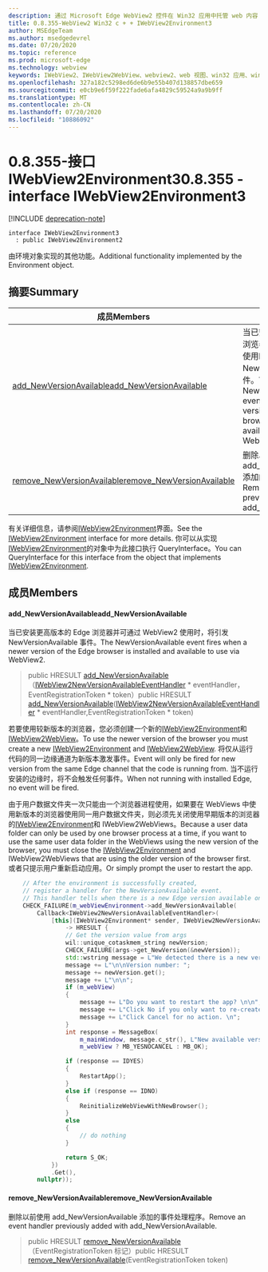 ```yaml
---
description: 通过 Microsoft Edge WebView2 控件在 Win32 应用中托管 web 内容
title: 0.8.355-WebView2 Win32 c + + IWebView2Environment3
author: MSEdgeTeam
ms.author: msedgedevrel
ms.date: 07/20/2020
ms.topic: reference
ms.prod: microsoft-edge
ms.technology: webview
keywords: IWebView2、IWebView2WebView、webview2、web 视图、win32 应用、win32、edge
ms.openlocfilehash: 327a182c5298ed6de6b9e55b407d138857dbe659
ms.sourcegitcommit: e0cb9e6f59f222fade6afa4829c59524a9a9b9ff
ms.translationtype: MT
ms.contentlocale: zh-CN
ms.lasthandoff: 07/20/2020
ms.locfileid: "10886092"
---
```

# <span data-ttu-id="054c5-104">0.8.355-接口 IWebView2Environment3</span><span class="sxs-lookup"><span data-stu-id="054c5-104">0.8.355 - interface IWebView2Environment3</span></span> 

[!INCLUDE [deprecation-note](../../includes/deprecation-note.md)]

```
interface IWebView2Environment3
  : public IWebView2Environment2
```

<span data-ttu-id="054c5-105">由环境对象实现的其他功能。</span><span class="sxs-lookup"><span data-stu-id="054c5-105">Additional functionality implemented by the Environment object.</span></span>

## <span data-ttu-id="054c5-106">摘要</span><span class="sxs-lookup"><span data-stu-id="054c5-106">Summary</span></span>

 <span data-ttu-id="054c5-107">成员</span><span class="sxs-lookup"><span data-stu-id="054c5-107">Members</span></span>                        | <span data-ttu-id="054c5-108">描述</span><span class="sxs-lookup"><span data-stu-id="054c5-108">Descriptions</span></span>
--------------------------------|---------------------------------------------
[<span data-ttu-id="054c5-109">add_NewVersionAvailable</span><span class="sxs-lookup"><span data-stu-id="054c5-109">add_NewVersionAvailable</span></span>](#add_newversionavailable) | <span data-ttu-id="054c5-110">当已安装更高版本的 Edge 浏览器并可通过 WebView2 使用时，将引发 NewVersionAvailable 事件。</span><span class="sxs-lookup"><span data-stu-id="054c5-110">The NewVersionAvailable event fires when a newer version of the Edge browser is installed and available to use via WebView2.</span></span>
[<span data-ttu-id="054c5-111">remove_NewVersionAvailable</span><span class="sxs-lookup"><span data-stu-id="054c5-111">remove_NewVersionAvailable</span></span>](#remove_newversionavailable) | <span data-ttu-id="054c5-112">删除以前使用 add_NewVersionAvailable 添加的事件处理程序。</span><span class="sxs-lookup"><span data-stu-id="054c5-112">Remove an event handler previously added with add_NewVersionAvailable.</span></span>

<span data-ttu-id="054c5-113">有关详细信息，请参阅[IWebView2Environment](IWebView2Environment.md)界面。</span><span class="sxs-lookup"><span data-stu-id="054c5-113">See the [IWebView2Environment](IWebView2Environment.md) interface for more details.</span></span> <span data-ttu-id="054c5-114">你可以从实现[IWebView2Environment](IWebView2Environment.md)的对象中为此接口执行 QueryInterface。</span><span class="sxs-lookup"><span data-stu-id="054c5-114">You can QueryInterface for this interface from the object that implements [IWebView2Environment](IWebView2Environment.md).</span></span>

## <span data-ttu-id="054c5-115">成员</span><span class="sxs-lookup"><span data-stu-id="054c5-115">Members</span></span>

#### <span data-ttu-id="054c5-116">add_NewVersionAvailable</span><span class="sxs-lookup"><span data-stu-id="054c5-116">add_NewVersionAvailable</span></span> 

<span data-ttu-id="054c5-117">当已安装更高版本的 Edge 浏览器并可通过 WebView2 使用时，将引发 NewVersionAvailable 事件。</span><span class="sxs-lookup"><span data-stu-id="054c5-117">The NewVersionAvailable event fires when a newer version of the Edge browser is installed and available to use via WebView2.</span></span>

> <span data-ttu-id="054c5-118">public HRESULT [add_NewVersionAvailable](#add_newversionavailable)（[IWebView2NewVersionAvailableEventHandler](IWebView2NewVersionAvailableEventHandler.md) \* eventHandler，EventRegistrationToken \* token）</span><span class="sxs-lookup"><span data-stu-id="054c5-118">public HRESULT [add_NewVersionAvailable](#add_newversionavailable)([IWebView2NewVersionAvailableEventHandler](IWebView2NewVersionAvailableEventHandler.md) \* eventHandler,EventRegistrationToken \* token)</span></span>

<span data-ttu-id="054c5-119">若要使用较新版本的浏览器，您必须创建一个新的[IWebView2Environment](IWebView2Environment.md)和[IWebView2WebView](IWebView2WebView.md)。</span><span class="sxs-lookup"><span data-stu-id="054c5-119">To use the newer version of the browser you must create a new [IWebView2Environment](IWebView2Environment.md) and [IWebView2WebView](IWebView2WebView.md).</span></span> <span data-ttu-id="054c5-120">将仅从运行代码的同一边缘通道为新版本激发事件。</span><span class="sxs-lookup"><span data-stu-id="054c5-120">Event will only be fired for new version from the same Edge channel that the code is running from.</span></span> <span data-ttu-id="054c5-121">当不运行安装的边缘时，将不会触发任何事件。</span><span class="sxs-lookup"><span data-stu-id="054c5-121">When not running with installed Edge, no event will be fired.</span></span>

<span data-ttu-id="054c5-122">由于用户数据文件夹一次只能由一个浏览器进程使用，如果要在 WebViews 中使用新版本的浏览器使用同一用户数据文件夹，则必须先关闭使用早期版本的浏览器的[IWebView2Environment](IWebView2Environment.md)和 IWebView2WebViews。</span><span class="sxs-lookup"><span data-stu-id="054c5-122">Because a user data folder can only be used by one browser process at a time, if you want to use the same user data folder in the WebViews using the new version of the browser, you must close the [IWebView2Environment](IWebView2Environment.md) and IWebView2WebViews that are using the older version of the browser first.</span></span> <span data-ttu-id="054c5-123">或者只提示用户重新启动应用。</span><span class="sxs-lookup"><span data-stu-id="054c5-123">Or simply prompt the user to restart the app.</span></span>

```cpp
    // After the environment is successfully created,
    // register a handler for the NewVersionAvailable event.
    // This handler tells when there is a new Edge version available on the machine.
    CHECK_FAILURE(m_webViewEnvironment->add_NewVersionAvailable(
        Callback<IWebView2NewVersionAvailableEventHandler>(
            [this](IWebView2Environment* sender, IWebView2NewVersionAvailableEventArgs* args)
                -> HRESULT {
                // Get the version value from args
                wil::unique_cotaskmem_string newVersion;
                CHECK_FAILURE(args->get_NewVersion(&newVersion));
                std::wstring message = L"We detected there is a new version for the browser.";
                message += L"\n\nVersion number: ";
                message += newVersion.get();
                message += L"\n\n";
                if (m_webView)
                {
                    message += L"Do you want to restart the app? \n\n";
                    message += L"Click No if you only want to re-create the webviews. \n";
                    message += L"Click Cancel for no action. \n";
                }
                int response = MessageBox(
                    m_mainWindow, message.c_str(), L"New available version",
                    m_webView ? MB_YESNOCANCEL : MB_OK);

                if (response == IDYES)
                {
                    RestartApp();
                }
                else if (response == IDNO)
                {
                    ReinitializeWebViewWithNewBrowser();
                }
                else
                {
                    // do nothing
                }

                return S_OK;
            })
            .Get(),
        nullptr));
```

#### <span data-ttu-id="054c5-124">remove_NewVersionAvailable</span><span class="sxs-lookup"><span data-stu-id="054c5-124">remove_NewVersionAvailable</span></span> 

<span data-ttu-id="054c5-125">删除以前使用 add_NewVersionAvailable 添加的事件处理程序。</span><span class="sxs-lookup"><span data-stu-id="054c5-125">Remove an event handler previously added with add_NewVersionAvailable.</span></span>

> <span data-ttu-id="054c5-126">public HRESULT [remove_NewVersionAvailable](#remove_newversionavailable)（EventRegistrationToken 标记）</span><span class="sxs-lookup"><span data-stu-id="054c5-126">public HRESULT [remove_NewVersionAvailable](#remove_newversionavailable)(EventRegistrationToken token)</span></span>

